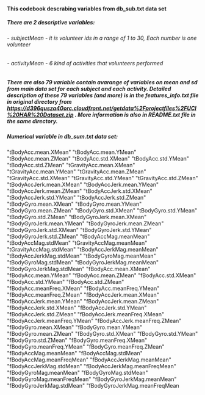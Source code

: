 #### This codebook descrabing variables from db_sub.txt data set
##### There are 2 descriptive variables:
###### - subjectMean - it is volunteer ids in a range of 1 to 30, Each number is one volunteer
###### - activityMean - 6 kind of activities that volunteers performed

##### There are also 79 variable contain avarange of variables on mean and sd from main data set for each subject and each activity. Detailed description of these 79 variables (and more) is in the features_info.txt file in original directory from https://d396qusza40orc.cloudfront.net/getdata%2Fprojectfiles%2FUCI%20HAR%20Dataset.zip . More information is also in README.txt file in the same directory.
##### Numerical variable in db_sum.txt data set:
"tBodyAcc.mean.XMean" "tBodyAcc.mean.YMean" "tBodyAcc.mean.ZMean" "tBodyAcc.std.XMean" "tBodyAcc.std.YMean" "tBodyAcc.std.ZMean" "tGravityAcc.mean.XMean" "tGravityAcc.mean.YMean" "tGravityAcc.mean.ZMean" "tGravityAcc.std.XMean" "tGravityAcc.std.YMean" "tGravityAcc.std.ZMean" "tBodyAccJerk.mean.XMean" "tBodyAccJerk.mean.YMean" "tBodyAccJerk.mean.ZMean" "tBodyAccJerk.std.XMean" "tBodyAccJerk.std.YMean" "tBodyAccJerk.std.ZMean" "tBodyGyro.mean.XMean" "tBodyGyro.mean.YMean" "tBodyGyro.mean.ZMean" "tBodyGyro.std.XMean" "tBodyGyro.std.YMean" "tBodyGyro.std.ZMean" "tBodyGyroJerk.mean.XMean" "tBodyGyroJerk.mean.YMean" "tBodyGyroJerk.mean.ZMean" "tBodyGyroJerk.std.XMean" "tBodyGyroJerk.std.YMean" "tBodyGyroJerk.std.ZMean" "tBodyAccMag.meanMean" "tBodyAccMag.stdMean" "tGravityAccMag.meanMean" "tGravityAccMag.stdMean" "tBodyAccJerkMag.meanMean" "tBodyAccJerkMag.stdMean" "tBodyGyroMag.meanMean" "tBodyGyroMag.stdMean" "tBodyGyroJerkMag.meanMean" "tBodyGyroJerkMag.stdMean" "fBodyAcc.mean.XMean" "fBodyAcc.mean.YMean" "fBodyAcc.mean.ZMean" "fBodyAcc.std.XMean" "fBodyAcc.std.YMean" "fBodyAcc.std.ZMean" "fBodyAcc.meanFreq.XMean" "fBodyAcc.meanFreq.YMean" "fBodyAcc.meanFreq.ZMean" "fBodyAccJerk.mean.XMean" "fBodyAccJerk.mean.YMean" "fBodyAccJerk.mean.ZMean" "fBodyAccJerk.std.XMean" "fBodyAccJerk.std.YMean" "fBodyAccJerk.std.ZMean" "fBodyAccJerk.meanFreq.XMean" "fBodyAccJerk.meanFreq.YMean" "fBodyAccJerk.meanFreq.ZMean" "fBodyGyro.mean.XMean" "fBodyGyro.mean.YMean" "fBodyGyro.mean.ZMean" "fBodyGyro.std.XMean" "fBodyGyro.std.YMean" "fBodyGyro.std.ZMean" "fBodyGyro.meanFreq.XMean" "fBodyGyro.meanFreq.YMean" "fBodyGyro.meanFreq.ZMean" "fBodyAccMag.meanMean" "fBodyAccMag.stdMean" "fBodyAccMag.meanFreqMean" "fBodyAccJerkMag.meanMean" "fBodyAccJerkMag.stdMean" "fBodyAccJerkMag.meanFreqMean" "fBodyGyroMag.meanMean" "fBodyGyroMag.stdMean" "fBodyGyroMag.meanFreqMean" "fBodyGyroJerkMag.meanMean" "fBodyGyroJerkMag.stdMean" "fBodyGyroJerkMag.meanFreqMean
